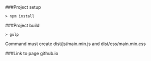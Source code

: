 ###Project setup

    > npm install

###Project build

    > gulp

Command must create dist/js/main.min.js
and dist/css/main.min.css
    
###Link to page github.io